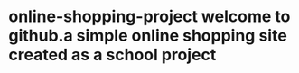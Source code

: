 # online-shopping-project welcome to github.a simple online shopping site created as a school project
